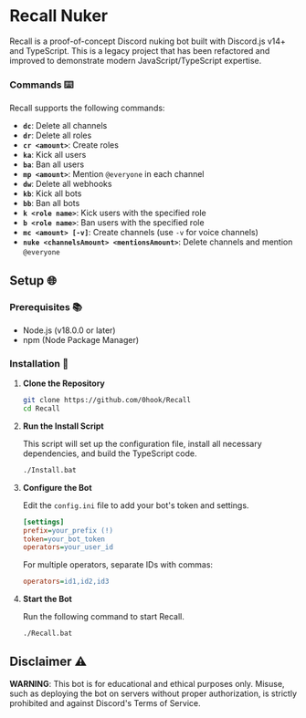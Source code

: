 # Recall Nuker

Recall is a proof-of-concept Discord nuking bot built with Discord.js v14+ and TypeScript. This is a legacy project that has been refactored and improved to demonstrate modern JavaScript/TypeScript expertise.

### Commands ⌨️

Recall supports the following commands:

- **`dc`**: Delete all channels
- **`dr`**: Delete all roles
- **`cr <amount>`**: Create roles
- **`ka`**: Kick all users
- **`ba`**: Ban all users
- **`mp <amount>`**: Mention `@everyone` in each channel
- **`dw`**: Delete all webhooks
- **`kb`**: Kick all bots
- **`bb`**: Ban all bots
- **`k <role name>`**: Kick users with the specified role
- **`b <role name>`**: Ban users with the specified role
- **`mc <amount> [-v]`**: Create channels (use `-v` for voice channels)
- **`nuke <channelsAmount> <mentionsAmount>`**: Delete channels and mention `@everyone`

## Setup 🌐

### Prerequisites 📚

- Node.js (v18.0.0 or later)
- npm (Node Package Manager)

### Installation 📂

1. **Clone the Repository**

   ```sh
   git clone https://github.com/0hook/Recall
   cd Recall
   ```

2. **Run the Install Script**

   This script will set up the configuration file, install all necessary dependencies, and build the TypeScript code.

   ```sh
   ./Install.bat
   ```

3. **Configure the Bot**

   Edit the `config.ini` file to add your bot's token and settings.

   ```ini
   [settings]
   prefix=your_prefix (!)
   token=your_bot_token
   operators=your_user_id
   ```

   For multiple operators, separate IDs with commas:
   
   ```ini
   operators=id1,id2,id3
   ```

4. **Start the Bot**

   Run the following command to start Recall.

   ```sh
   ./Recall.bat
   ```

## Disclaimer ⚠️

**WARNING**: This bot is for educational and ethical purposes only. Misuse, such as deploying the bot on servers without proper authorization, is strictly prohibited and against Discord's Terms of Service.
